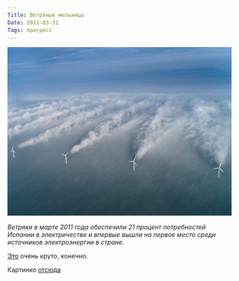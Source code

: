```yaml
---
Title: Ветряные мельницы
Date: 2011-03-31
Tags: прогресс
---
```


![wind_turbines.jpg](images/wind_turbines.jpg)

*Ветряки в марте 2011 года обеспечили 21 процент потребностей Испании в электричестве и впервые вышли на первое место среди источников электроэнергии в стране.*

[Это](http://lenta.ru/news/2011/03/31/wind/) очень круто, конечно.

Картинко [отсюда](http://www.popsci.com/technology/article/2010-01/wind-turbines-leave-clouds-and-energy-inefficiency-their-wake)